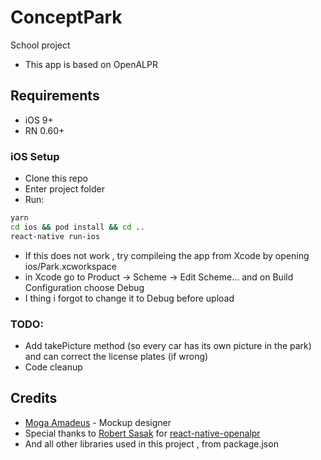 # ConceptPark

School project

- This app is based on OpenALPR

## Requirements

- iOS 9+
- RN 0.60+

### iOS Setup

- Clone this repo
- Enter project folder
- Run:
```sh
yarn
cd ios && pod install && cd ..
react-native run-ios
```
- If this does not work , try compileing the app from Xcode by opening ios/Park.xcworkspace
- in Xcode go to Product -> Scheme -> Edit Scheme... and on Build Configuration choose Debug
- I thing i forgot to change it to Debug before upload



### TODO:

- Add takePicture method (so every car has its own picture in the park) and can correct the license plates (if wrong)
- Code cleanup

## Credits

- [Moga Amadeus](https://github.com/hecate2k/) - Mockup designer
- Special thanks to [Robert Sasak](https://github.com/RobertSasak/) for [react-native-openalpr](https://github.com/RobertSasak/react-native-openalpr)
- And all other libraries used in this project , from package.json
